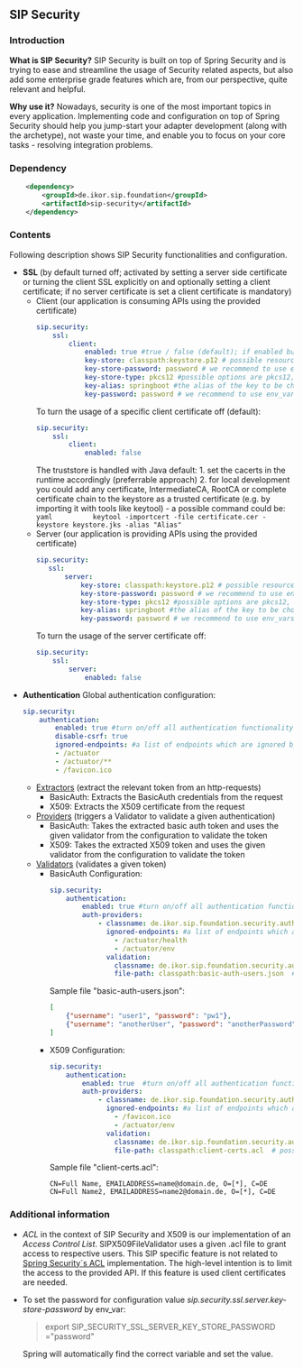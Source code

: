 ## SIP Security

### Introduction

**What is SIP Security?**
SIP Security is built on top of Spring Security and is trying to ease and streamline the usage of Security related aspects,
but also add some enterprise grade features which are, from our perspective, quite relevant and helpful.

**Why use it?**
Nowadays, security is one of the most important topics in every application.
Implementing code and configuration on top of Spring Security should help you jump-start your adapter development
(along with the archetype), not waste your time, and enable you to focus on your core tasks - resolving integration problems.

### Dependency

```xml
    <dependency>
        <groupId>de.ikor.sip.foundation</groupId>
        <artifactId>sip-security</artifactId>
    </dependency>
```

### Contents

Following description shows SIP Security functionalities and configuration.

- **SSL** (by default turned off; activated by setting a server side certificate or turning the client SSL explicitly on and optionally setting a client certificate; if no server certificate is set a client certificate is mandatory)
  - Client (our application is consuming APIs using the provided certificate)
    ```yaml
    sip.security:
        ssl:
            client:
                enabled: true #true / false (default); if enabled but no other configs are made, server keystore is used as client certificate
                key-store: classpath:keystore.p12 # possible resource strings are classpath:, file:, http:, _none_
                key-store-password: password # we recommend to use env_vars or sealed secrets
                key-store-type: pkcs12 #possible options are pkcs12, jks, jceks
                key-alias: springboot #the alias of the key to be chosen from the container
                key-password: password # we recommend to use env_vars or sealed secrets
    ```
    To turn the usage of a specific client certificate off (default):
    ```yaml
    sip.security:
        ssl:
            client:
                enabled: false
    ```
    The truststore is handled with Java default:
    1\. set the cacerts in the runtime accordingly (preferrable approach)
    2\. for local development you could add any certificate, IntermediateCA, RootCA or complete certificate chain to the keystore as a trusted certificate (e.g. by importing it with tools like keytool) - a possible command could be:
    `yaml          keytool -importcert -file certificate.cer -keystore keystore.jks -alias "Alias"      `
  - Server (our application is providing APIs using the provided certificate)
    ```yaml
    sip.security:
       ssl:
           server:
               key-store: classpath:keystore.p12 # possible resource strings are classpath:, file:, http:, _none_
               key-store-password: password # we recommend to use env_vars or sealed secrets
               key-store-type: pkcs12 #possible options are pkcs12, jks, jceks
               key-alias: springboot #the alias of the key to be chosen from the container
               key-password: password # we recommend to use env_vars or sealed secrets
    ```
    To turn the usage of the server certificate off:
    ```yaml
    sip.security:
        ssl:
            server:
                enabled: false
    ```
- **Authentication**
  Global authentication configuration:
  ```yaml
  sip.security:
      authentication:
          enabled: true #turn on/off all authentication functionality
          disable-csrf: true
          ignored-endpoints: #a list of endpoints which are ignored by ALL authenticators based on Spring´s AntPathMatchers implementation
          - /actuator
          - /actuator/**
          - /favicon.ico
  ```
  - <u>Extractors</u> (extract the relevant token from an http-requests)
    - BasicAuth: Extracts the BasicAuth credentials from the request
    - X509: Extracts the X509 certificate from the request
  - <u>Providers</u> (triggers a Validator to validate a given authentication)
    - BasicAuth: Takes the extracted basic auth token and uses the given validator from the configuration to validate the token
    - X509: Takes the extracted X509 token and uses the given validator from the configuration to validate the token
  - <u>Validators</u> (validates a given token)
    - BasicAuth
      Configuration:
      ```yaml
      sip.security:
          authentication:
              enabled: true #turn on/off all authentication functionality
              auth-providers:
                  - classname: de.ikor.sip.foundation.security.authentication.basic.SIPBasicAuthAuthenticationProvider
                    ignored-endpoints: #a list of endpoints which are ignored by this specific authenticator based on Spring´s AntPathMatchers implementation
                      - /actuator/health
                      - /actuator/env
                    validation:
                      classname: de.ikor.sip.foundation.security.authentication.basic.SIPBasicAuthFileValidator #FQCN of the validator to be used
                      file-path: classpath:basic-auth-users.json  # possible resource strings are classpath:, file:, http:, _none_
      ```
      Sample file "basic-auth-users.json":
      ```json
      [
          {"username": "user1", "password": "pw1"},
          {"username": "anotherUser", "password": "anotherPassword"}
      ]
      ```
    - X509
      Configuration:
      ```yaml
      sip.security:
          authentication:
              enabled: true  #turn on/off all authentication functionality
              auth-providers:
                  - classname: de.ikor.sip.foundation.security.authentication.x509.SIPX509AuthenticationProvider
                    ignored-endpoints: #a list of endpoints which are ignored by this specific authenticator based on Spring´s AntPathMatchers implementation
                      - /favicon.ico
                      - /actuator/env
                    validation:
                      classname: de.ikor.sip.foundation.security.authentication.x509.SIPX509FileValidator #FQCN of the validator to be used
                      file-path: classpath:client-certs.acl  # possible resource strings are classpath:, file:, http:, _none_
      ```
      Sample file "client-certs.acl":
      ```
      CN=Full Name, EMAILADDRESS=name@domain.de, O=[*], C=DE
      CN=Full Name2, EMAILADDRESS=name2@domain.de, O=[*], C=DE
      ```

### Additional information

- *ACL* in the context of SIP Security and X509 is our implementation of an *Access Control List*.
  SIPX509FileValidator uses a given .acl file to grant access to respective users. This SIP specific feature is not related to [Spring Security´s ACL](https://docs.spring.io/spring-security/site/docs/3.0.x/reference/domain-acls.html) implementation.
  The high-level intention is to limit the access to the provided API. If this feature is used client certificates are needed.

- To set the password for configuration value _sip.security.ssl.server.key-store-password_ by env_var:

  > export SIP_SECURITY_SSL_SERVER_KEY_STORE_PASSWORD ="password"

  Spring will automatically find the correct variable and set the value.
